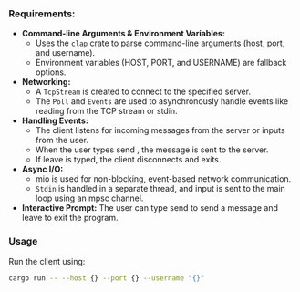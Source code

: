 ### Requirements:

- **Command-line Arguments & Environment Variables:**
    - Uses the `clap` crate to parse command-line arguments (host, port, and username).
    - Environment variables (HOST, PORT, and USERNAME) are fallback options.
- **Networking:**
    - A `TcpStream` is created to connect to the specified server.
    - The `Poll` and `Events` are used to asynchronously handle events like reading from the TCP stream or stdin.
- **Handling Events:**
    - The client listens for incoming messages from the server or inputs from the user.
    - When the user types send <MSG>, the message is sent to the server.
    - If leave is typed, the client disconnects and exits.
- **Async I/O:**
    - mio is used for non-blocking, event-based network communication.
    - `Stdin` is handled in a separate thread, and input is sent to the main loop using an mpsc channel.
- **Interactive Prompt:**
    The user can type send <MSG> to send a message and leave to exit the program.

### Usage

Run the client using:
```sh
cargo run -- --host {} --port {} --username "{}"
```
